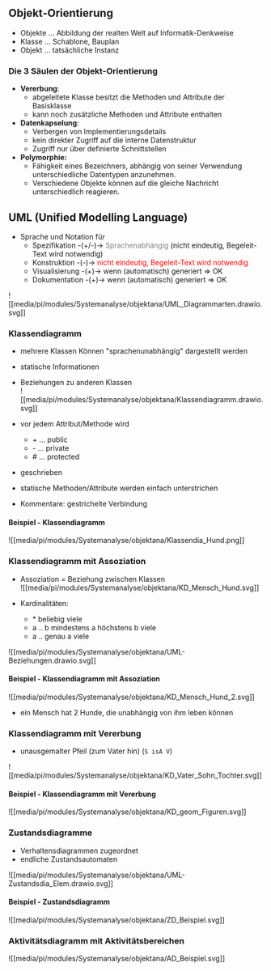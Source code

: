 ## Objekt-Orientierung
- Objekte ... Abbildung der realten Welt auf Informatik-Denkweise
- Klasse ... Schablone, Bauplan
- Objekt ... tatsächliche Instanz

### Die 3 Säulen der Objekt-Orientierung
- **Vererbung**:
	- abgeleitete Klasse besitzt die Methoden und Attribute der Basisklasse
	- kann noch zusätzliche Methoden und Attribute enthalten
- **Datenkapselung**:
	- Verbergen von Implementierungsdetails
	- kein direkter Zugriff auf die interne Datenstruktur
	- Zugriff nur über definierte Schnittstellen
- **Polymorphie:** 
	- Fähigkeit eines Bezeichners, abhängig von seiner Verwendung unterschiedliche Datentypen anzunehmen.
	- Verschiedene Objekte können auf die gleiche Nachricht unterschiedlich reagieren.

## UML (Unified Modelling Language)
- Sprache und Notation für
	- Spezifikation -(+/-)-> <span style="color: grey">Sprachenabhängig</span> (nicht eindeutig, Begeleit-Text wird notwendig) 
	- Konstruktion -(-)-> <span style="color: red">nicht eindeutig, Begeleit-Text wird notwendig</span>
	- Visualisierung -(+)-> wenn (automatisch) generiert => OK
	- Dokumentation -(+)-> wenn (automatisch) generiert => OK  

![[media/pi/modules/Systemanalyse/objektana/UML_Diagrammarten.drawio.svg]]

### Klassendiagramm
- mehrere Klassen Können "sprachenunabhängig" dargestellt werden
- statische Informationen
- Beziehungen zu anderen Klassen  
![[media/pi/modules/Systemanalyse/objektana/Klassendiagramm.drawio.svg]]
- vor jedem Attribut/Methode wird
	- \+ ... public
	- \- ... private
	- \# ... protected
- geschrieben

- statische Methoden/Attribute werden einfach unterstrichen
- Kommentare: gestrichelte Verbindung  

#### Beispiel - Klassendiagramm
![[media/pi/modules/Systemanalyse/objektana/Klassendia_Hund.png]]

### Klassendiagramm mit Assoziation
- Assoziation = Beziehung zwischen Klassen  
![[media/pi/modules/Systemanalyse/objektana/KD_Mensch_Hund.svg]]

- Kardinalitäten:
	- \* beliebig viele
	- a .. b mindestens a höchstens b viele
	- a .. genau a viele

![[media/pi/modules/Systemanalyse/objektana/UML-Beziehungen.drawio.svg]]

#### Beispiel - Klassendiagramm mit Assoziation
![[media/pi/modules/Systemanalyse/objektana/KD_Mensch_Hund_2.svg]]
- ein Mensch hat 2 Hunde, die unabhängig von ihm leben können

### Klassendiagramm mit Vererbung
- unausgemalter Pfeil (zum Vater hin) (`S isA V`)  

![[media/pi/modules/Systemanalyse/objektana/KD_Vater_Sohn_Tochter.svg]]

#### Beispiel - Klassendiagramm mit Vererbung
![[media/pi/modules/Systemanalyse/objektana/KD_geom_Figuren.svg]]

### Zustandsdiagramme
- Verhaltensdiagrammen zugeordnet
- endliche Zustandsautomaten  

![[media/pi/modules/Systemanalyse/objektana/UML-Zustandsdia_Elem.drawio.svg]]

#### Beispiel - Zustandsdiagramm
![[media/pi/modules/Systemanalyse/objektana/ZD_Beispiel.svg]]

### Aktivitätsdiagramm mit Aktivitätsbereichen
![[media/pi/modules/Systemanalyse/objektana/AD_Beispiel.svg]]

